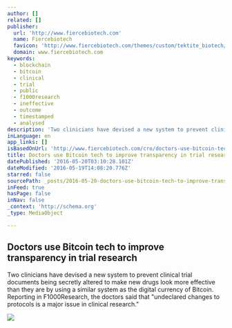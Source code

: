 ```yaml
---
author: []
related: []
publisher:
  url: 'http://www.fiercebiotech.com'
  name: Fiercebiotech
  favicon: 'http://www.fiercebiotech.com/themes/custom/tektite_biotech/favicon.ico?v=wAAmkK2yLl'
  domain: www.fiercebiotech.com
keywords:
  - blockchain
  - bitcoin
  - clinical
  - trial
  - public
  - f1000research
  - ineffective
  - outcome
  - timestamped
  - analysed
description: 'Two clinicians have devised a new system to prevent clinical trial documents being secretly altered to make new drugs look more effective than they are by using a similar system as the digital currency of Bitcoin. Reporting in F1000Research, the doctors said that "undeclared changes to protocols is a major issue in clinical research."'
inLanguage: en
app_links: []
isBasedOnUrl: 'http://www.fiercebiotech.com/cro/doctors-use-bitcoin-tech-to-improve-transparency-trial-research'
title: Doctors use Bitcoin tech to improve transparency in trial research
datePublished: '2016-05-20T03:10:28.101Z'
dateModified: '2016-05-19T14:08:20.776Z'
starred: false
sourcePath: _posts/2016-05-20-doctors-use-bitcoin-tech-to-improve-transparency-in-trial-re.md
inFeed: true
hasPage: false
inNav: false
_context: 'http://schema.org'
_type: MediaObject

---
```

<article style=""><h1>Doctors use Bitcoin tech to improve transparency in trial research</h1><p>Two clinicians have devised a new system to prevent clinical trial documents being secretly altered to make new drugs look more effective than they are by using a similar system as the digital currency of Bitcoin. Reporting in F1000Research, the doctors said that "undeclared changes to protocols is a major issue in clinical research."</p><img src="http://qtxasset.com/2016-05/microscope_2.jpg?PRR4w_I0vTOUJxd55tYOv3SLeafSiJAU" /></article>
